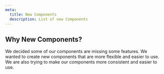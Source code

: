 ```yaml
---
meta:
  title: New Components
  description: List of new Components
---
```


## Why New Components?

We decided some of our components are missing some features. We wanted to create new components that are more
flexible and easier to use. We are also trying to make our components more consistent and easier to use.